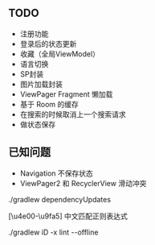 ## TODO

- 注册功能
- 登录后的状态更新
- 收藏（全局ViewModel）
- 语言切换
- SP封装
- 图片加载封装
- ViewPager Fragment 懒加载
- 基于 Room 的缓存
- 在搜索的时候取消上一个搜索请求
- 做状态保存

## 已知问题
- Navigation 不保存状态
- ViewPager2 和 RecyclerView 滑动冲突

./gradlew dependencyUpdates

[\u4e00-\u9fa5] 中文匹配正则表达式

./gradlew iD -x lint --offline